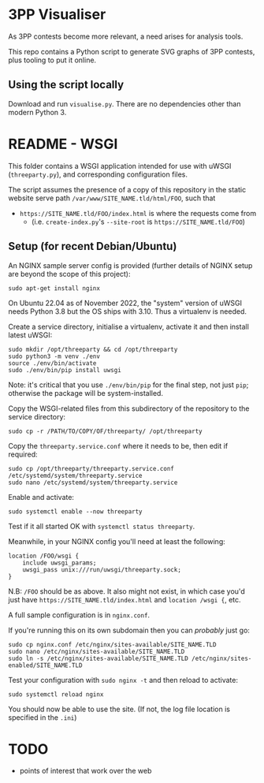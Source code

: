 # 3PP Visualiser

As 3PP contests become more relevant, a need arises for analysis tools.

This repo contains a Python script to generate SVG graphs of 3PP contests, plus tooling to put it online.

## Using the script locally

Download and run `visualise.py`. There are no dependencies other than modern Python 3. 

# README - WSGI

This folder contains a WSGI application intended for use with uWSGI (`threeparty.py`), and corresponding configuration files.

The script assumes the presence of a copy of this repository in the static website serve path `/var/www/SITE_NAME.tld/html/FOO`, such that
- `https://SITE_NAME.tld/FOO/index.html` is where the requests come from
  - (i.e. `create-index.py`'s `--site-root` is `https://SITE_NAME.tld/FOO`)

## Setup (for recent Debian/Ubuntu)

An NGINX sample server config is provided (further details of NGINX setup are beyond the scope of this project):

    sudo apt-get install nginx 

On Ubuntu 22.04 as of November 2022, the "system" version of uWSGI needs Python 3.8 but the OS ships with 3.10. 
Thus a virtualenv is needed.

Create a service directory, initialise a virtualenv, activate it and then install latest uWSGI:

    sudo mkdir /opt/threeparty && cd /opt/threeparty
    sudo python3 -m venv ./env
    source ./env/bin/activate
    sudo ./env/bin/pip install uwsgi

Note: it's critical that you use `./env/bin/pip` for the final step, not just `pip`; otherwise the package will be system-installed.

Copy the WSGI-related files from this subdirectory of the repository to the service directory:

    sudo cp -r /PATH/TO/COPY/OF/threeparty/ /opt/threeparty

Copy the `threeparty.service.conf` where it needs to be, then edit if required:

    sudo cp /opt/threeparty/threeparty.service.conf /etc/systemd/system/threeparty.service
    sudo nano /etc/systemd/system/threeparty.service

Enable and activate:

    sudo systemctl enable --now threeparty

Test if it all started OK with `systemctl status threeparty`.

Meanwhile, in your NGINX config you'll need at least the following:

	location /FOO/wsgi {
		include uwsgi_params;
		uwsgi_pass unix:///run/uwsgi/threeparty.sock;
	}

N.B: `/FOO` should be as above. It also might not exist, in which case you'd just have `https://SITE_NAME.tld/index.html` and `location /wsgi {`, etc.

A full sample configuration is in `nginx.conf`.

If you're running this on its own subdomain then you can *probably* just go:

    sudo cp nginx.conf /etc/nginx/sites-available/SITE_NAME.TLD
    sudo nano /etc/nginx/sites-available/SITE_NAME.TLD
    sudo ln -s /etc/nginx/sites-available/SITE_NAME.TLD /etc/nginx/sites-enabled/SITE_NAME.TLD

Test your configuration with `sudo nginx -t` and then reload to activate:

    sudo systemctl reload nginx

You should now be able to use the site. (If not, the log file location is specified in the `.ini`)


# TODO

* points of interest that work over the web
